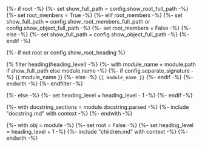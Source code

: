 {%- if root -%}
{%- set show_full_path = config.show_root_full_path -%}
{%- set root_members = True -%}
{%- elif root_members -%}
{%- set show_full_path = config.show_root_members_full_path or config.show_object_full_path -%}
{%- set root_members = False -%}
{%- else -%}
{%- set show_full_path = config.show_object_full_path -%}
{%- endif -%}

{%- if not root or config.show_root_heading %}

{% filter heading(heading_level) -%}
{%- with module_name = module.path if show_full_path else module.name -%}
{%- if config.separate_signature -%}
{{ module_name }}
{%- else -%}
`{{ module_name }}`
{%- endif -%}
{%- endwith -%}
{%- endfilter -%}

{%- else -%}
{%- set heading_level = heading_level - 1 -%}
{%- endif -%}

{%- with docstring_sections = module.docstring.parsed -%}
{%- include "docstring.md" with context -%}
{%- endwith -%}

{%- with obj = module -%}
{%- set root = False -%}
{%- set heading_level = heading_level + 1 -%}
{%- include "children.md" with context -%}
{%- endwith -%}

